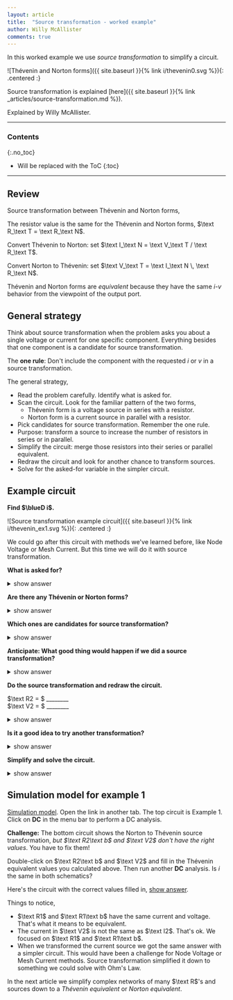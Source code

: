 ```yaml
---
layout: article
title:  "Source transformation - worked example"
author: Willy McAllister
comments: true
---
```


In this worked example we use  *source transformation* to simplify a circuit.

![Thévenin and Norton forms]({{ site.baseurl }}{% link i/thevenin0.svg %}){: .centered :}

Source transformation is explained [here]({{ site.baseurl }}{% link _articles/source-transformation.md %}).

Explained by Willy McAllister.

----

### Contents
{:.no_toc}

* Will be replaced with the ToC
{:toc}

----

## Review

Source transformation between Thévenin and Norton forms,

The resistor value is the same for the Thévenin and Norton forms, $\text R_\text T = \text R_\text N$.

Convert Thévenin to Norton: set $\text I_\text N = \text V_\text T / \text R_\text T$.  

Convert Norton to Thévenin: set $\text V_\text T = \text I_\text N \, \text R_\text N$. 

Thévenin and Norton forms are *equivalent* because they have the same $i$-$v$ behavior from the viewpoint of the output port.

## General strategy

Think about source transformation when the problem asks you about a single voltage or current for one specific component. Everything besides that one component is a candidate for source transformation.

The **one rule**: Don't include the component with the requested $i$ or $v$ in a source transformation. 

The general strategy,
* Read the problem carefully. Identify what is asked for.
* Scan the circuit. Look for the familiar pattern of the two forms, 
  * Thévenin form is a voltage source in series with a resistor.
  * Norton form is a current source in parallel with a resistor.
* Pick candidates for source transformation. Remember the one rule.
* Purpose: transform a source to increase the number of resistors in series or in parallel. 
* Simplify the circuit: merge those resistors into their series or parallel equivalent.
* Redraw the circuit and look for another chance to transform sources.
* Solve for the asked-for variable in the simpler circuit.

## Example circuit 

**Find $\blueD i$.**

![Source transformation example circuit]({{ site.baseurl }}{% link i/thevenin_ex1.svg %}){: .centered :}

We could go after this circuit with methods we've learned before, like Node Voltage or Mesh Current. But this time we will do it with source transformation.

**What is asked for?**
<details>
    <summary>show answer</summary>
    <p>We are asked to find $i$ in the $470 \,\Omega resistor.</p>
</details>

**Are there any Thévenin or Norton forms?**
<details>
    <summary>show answer</summary>
    <p>Yes, one of each. The voltage source and $R1$ is a Thévenin form. The current source and $R2$ is a Norton form.</p>
    <p>The two little port circles separate and highlight the forms, but they won't always be there in your circuit problems.</p>
</details>

**Which ones are candidates for source transformation?**
<details>
    <summary>show answer</summary>
    <p>From the one rule, the Thévenin form is *not* a candidate for transformation because we've been asked to find the current in its $470\,\Omega$ resistor. We can't disturb that component if we want to get the right answer.</p>
</details>

**Anticipate: What good thing would happen if we did a source transformation?**
<details>
    <summary>show answer</summary>
    <p>If we transform the Norton form we'll end up with the two resistors in series. That's a good thing. It creates the opportunity to simplify.</p>
</details>

**Do the source transformation and redraw the circuit.**

$\text R2 = $ \_\_\_\_\_\_\_\_  
$\text V2 = $ \_\_\_\_\_\_\_\_

<details>
    <summary>show answer</summary>
    <p>Transform the Norton form to the equivalent Thévenin form.</p>
    <p>$\text R2$ is the same for both. $\text R2 = 470\,\Omega$.</p>
    <p>The Thévenin voltage sources is $\text V2 = \text I2 \cdot \text R2 = 2\,\text{mA} \cdot 330\,\Omega = 0.66\,\mu\text V$</p>
    <p><img src="/i/thevenin_ex1b.svg"></p>
</details>

**Is it a good idea to try another transformation?**
<details>
    <summary>show answer</summary>
    <p>Not really. Current $i$ flows through $\text R1$. Anything else we try would involve touching $\text R1$, which would violate the one rule.</p>
</details>

**Simplify and solve the circuit.**

<details>
    <summary>show answer</summary>
    <p>Source transformation gave us two series resistors. We solve with Ohm's Law,</p>
    <p>$i = \dfrac{\text V1 - \text V2}{(\text R1 + \text R2)}$</p>
    <p>$i = \dfrac{3.3 - 0.66}{(470 + 330)} = \dfrac{2.64}{800}$</p>
    <p>$i = 3.3\,\text{mA}$</p>
</details>

## Simulation model for example 1

[Simulation model](http://spinningnumbers.org/circuit-sandbox/index.html?value=[["w",[296,192,296,200]],["w",[264,192,296,192]],["w",[184,192,216,192]],["v",[296,200,4],{"name":"V2","value":"dc(1)","_json_":3},["5","0"]],["w",[296,248,160,248]],["w",[136,192,128,192]],["w",[96,192,112,192]],["a",[112,192,0],{"color":"magenta","offset":"0","_json_":7},["4","7"]],["w",[96,248,160,248]],["g",[160,248,0],{"_json_":9},["0"]],["w",[96,200,96,192]],["r",[184,192,5],{"name":"R1b","r":"470","_json_":11},["6","7"]],["r",[216,192,3],{"name":"R2b","r":"1","_json_":12},["6","5"]],["v",[96,200,0],{"name":"V1b","value":"dc(3.3)","_json_":13},["4","0"]],["w",[296,72,208,72]],["w",[184,72,208,72]],["w",[208,80,208,72]],["w",[296,128,208,128]],["w",[160,128,208,128]],["w",[136,72,128,72]],["w",[96,72,112,72]],["a",[112,72,0],{"color":"magenta","offset":"0","_json_":21},["1","3"]],["w",[96,128,160,128]],["g",[160,128,0],{"_json_":23},["0"]],["w",[296,72,296,80]],["w",[96,80,96,72]],["r",[184,72,5],{"name":"R1","r":"470","_json_":26},["2","3"]],["r",[208,80,0],{"name":"R2","r":"330","_json_":27},["2","0"]],["i",[296,128,2],{"name":"I2","value":"dc(2m)","_json_":28},["0","2"]],["v",[96,80,0],{"name":"V1","value":"dc(3.3)","_json_":29},["1","0"]],["view",-8.800000000000011,46.739999999999995,1.953125,"50","10","1G",null,"100","0.01","1000"]]). Open the link in another tab. The top circuit is Example $1$. Click on **DC** in the menu bar to perform a DC analysis. 

**Challenge:** The bottom circuit shows the Norton to Thévenin source transformation, *but $\text R2\text b$ and $\text V2$ don't have the right values*. You have to fix them!

Double-click on $\text R2\text b$ and $\text V2$ and fill in the Thévenin equivalent values you calculated above. Then run another **DC** analysis. Is $i$ the same in both schematics?

Here's the circuit with the correct values filled in,
[show answer](http://spinningnumbers.org/circuit-sandbox/index.html?value=[["v",[96,80,0],{"name":"V1","value":"dc(3.3)","_json_":0},["6","0"]],["i",[296,128,2],{"name":"I2","value":"dc(2m)","_json_":1},["0","7"]],["r",[208,80,0],{"name":"R2","r":"330","_json_":2},["7","0"]],["r",[184,72,5],{"name":"R1","r":"470","_json_":3},["7","5"]],["w",[96,80,96,72]],["w",[296,72,296,80]],["g",[160,128,0],{"_json_":6},["0"]],["w",[96,128,160,128]],["a",[112,72,0],{"color":"magenta","offset":"0","_json_":8},["6","5"]],["w",[96,72,112,72]],["w",[136,72,128,72]],["w",[160,128,208,128]],["w",[296,128,208,128]],["w",[208,80,208,72]],["w",[184,72,208,72]],["w",[296,72,208,72]],["v",[96,200,0],{"name":"V1b","value":"dc(3.3)","_json_":16},["3","0"]],["r",[216,192,3],{"name":"R2b","r":"330","_json_":17},["4","1"]],["r",[184,192,5],{"name":"R1b","r":"470","_json_":18},["4","2"]],["w",[96,200,96,192]],["g",[160,248,0],{"_json_":20},["0"]],["w",[96,248,160,248]],["a",[112,192,0],{"color":"magenta","offset":"0","_json_":22},["3","2"]],["w",[96,192,112,192]],["w",[136,192,128,192]],["w",[296,248,160,248]],["v",[296,200,4],{"name":"V2","value":"dc(660m)","_json_":26},["1","0"]],["w",[184,192,216,192]],["w",[264,192,296,192]],["w",[296,192,296,200]],["view",-8.800000000000011,46.739999999999995,1.953125,"50","10","1G",null,"100","0.01","1000"]]).  

Things to notice,
* $\text R1$ and $\text R1\text b$ have the same current and voltage. That's what it means to be equivalent. 
* The current in $\text V2$ is not the same as $\text I2$. That's ok. We focused on $\text R1$ and $\text R1\text b$.
* When we transformed the current source we got the same answer with a simpler circuit. This would have been a challenge for Node Voltage or Mesh Current methods. Source transformation simplified it down to something we could solve with Ohm's Law. 

In the next article we simplify complex networks of many $\text R$'s and sources down to a *Thévenin equivalent* or *Norton equivalent*.

